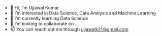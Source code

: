 - 👋 Hi, I’m Ujjawal Kumar
- 👀 I’m interested in Data Science, Data Analysis and Machine Learning
- 🌱 I’m currently learning Data Science 
- 💞️ I’m looking to collaborate on ...
- 📫 You can reach out me through ujjawalk21@gmail.com

<!---
ujjawalk21/ujjawalk21 is a ✨ special ✨ repository because its `README.md` (this file) appears on your GitHub profile.
You can click the Preview link to take a look at your changes.
--->
